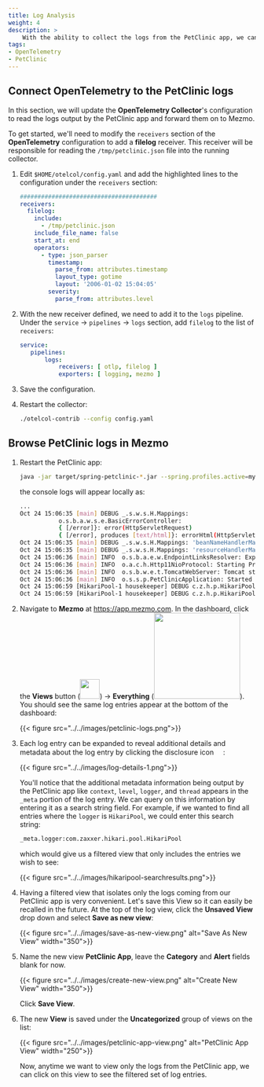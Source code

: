 ```yaml
---
title: Log Analysis
weight: 4
description: >
    With the ability to collect the logs from the PetClinic app, we can browse the logs on Mezmo.
tags:
- OpenTelemetry
- PetClinic
---
```


## Connect OpenTelemetry to the PetClinic logs

In this section, we will update the **OpenTelemetry Collector**'s configuration to read the logs output by the PetClinic app and forward them on to Mezmo.

To get started, we'll need to modify the `receivers` section of the **OpenTelemetry** configuration to add a **filelog** receiver.  This receiver will be responsible for reading the `/tmp/petclinic.json` file into the running collector.

1. Edit `$HOME/otelcol/config.yaml` and add the highlighted lines to the configuration under the `receivers` section:

    ```yaml {linenos=table, linenostart=1 hl_lines=["3-15"]}
    #######################################
    receivers:
      filelog:
        include:
          - /tmp/petclinic.json
        include_file_name: false
        start_at: end
        operators:
          - type: json_parser
            timestamp:
              parse_from: attributes.timestamp
              layout_type: gotime
              layout: '2006-01-02 15:04:05'
            severity:
              parse_from: attributes.level
    ```

2. With the new receiver defined, we need to add it to the `logs` pipeline.  Under the `service` &rarr; `pipelines` &rarr; `logs` section, add `filelog` to the list of `receivers`:

    ```yaml
    service:
       pipelines:
           logs:
               receivers: [ otlp, filelog ]
               exporters: [ logging, mezmo ]
    ```

3. Save the configuration.
4. Restart the collector:

    ```bash
    ./otelcol-contrib --config config.yaml
    ```

## Browse PetClinic logs in Mezmo

1. Restart the PetClinic app:

    ```bash
    java -jar target/spring-petclinic-*.jar --spring.profiles.active=mysql
    ```
   
    the console logs will appear locally as:

    ```bash
    ...
    Oct 24 15:06:35 [main] DEBUG _.s.w.s.H.Mappings:
               o.s.b.a.w.s.e.BasicErrorController:
               { [/error]}: error(HttpServletRequest)
               { [/error], produces [text/html]}: errorHtml(HttpServletRequest,HttpServletResponse)
    Oct 24 15:06:35 [main] DEBUG _.s.w.s.H.Mappings: 'beanNameHandlerMapping' {}
    Oct 24 15:06:35 [main] DEBUG _.s.w.s.H.Mappings: 'resourceHandlerMapping' {/webjars/**=ResourceHttpRequestHandler [classpath [META-INF/resources/webjars/]], /**=ResourceHttpRequestHandler [classpath [META-INF/resources/], classpath [resources/], classpath [static/], classpath [public/], ServletContext [/]]}
    Oct 24 15:06:36 [main] INFO  o.s.b.a.e.w.EndpointLinksResolver: Exposing 13 endpoint(s) beneath base path '/actuator'
    Oct 24 15:06:36 [main] INFO  o.a.c.h.Http11NioProtocol: Starting ProtocolHandler ["http-nio-8080"]
    Oct 24 15:06:36 [main] INFO  o.s.b.w.e.t.TomcatWebServer: Tomcat started on port(s): 8080 (http) with context path ''
    Oct 24 15:06:36 [main] INFO  o.s.s.p.PetClinicApplication: Started PetClinicApplication in 15.448 seconds (JVM running for 17.292)
    Oct 24 15:06:59 [HikariPool-1 housekeeper] DEBUG c.z.h.p.HikariPool: HikariPool-1 - Pool stats (total=10, active=0, idle=10, waiting=0)
    Oct 24 15:06:59 [HikariPool-1 housekeeper] DEBUG c.z.h.p.HikariPool: HikariPool-1 - Fill pool skipped, pool is at sufficient level.
    ```

2. Navigate to **Mezmo** at https://app.mezmo.com.  In the dashboard, click the **Views** button (<img src="../../images/views.png" width="40px"/>) &rarr; **Everything** (<img src="../../images/everything.png" width="175px"/>).  You should see the same log entries appear at the bottom of the dashboard:

    {{< figure src="../../images/petclinic-logs.png">}}

3. Each log entry can be expanded to reveal additional details and metadata about the log entry by clicking the disclosure icon <img src="../../images/disclosure-closed.png" width="15px"/>:
   
    {{< figure src="../../images/log-details-1.png">}}

    You'll notice that the additional metadata information being output by the PetClinic app like `context`, `level`, `logger`, and `thread` appears in the `_meta` portion of the log entry. We can query on this information by entering it as a search string field.  For example, if we wanted to find all entries where the `logger` is `HikariPool`, we could enter this search string:

    ```bash
    _meta.logger:com.zaxxer.hikari.pool.HikariPool
    ```

    which would give us a filtered view that only includes the entries we wish to see:

   {{< figure src="../../images/hikaripool-searchresults.png">}}

4. Having a filtered view that isolates only the logs coming from our PetClinic app is very convenient.  Let's save this View so it can easily be recalled in the future.  At the top of the log view, click the **Unsaved View** drop down and select **Save as new view**:

   {{< figure src="../../images/save-as-new-view.png" alt="Save As New View" width="350">}}

5. Name the new view **PetClinic App**, leave the **Category** and **Alert** fields blank for now.

   {{< figure src="../../images/create-new-view.png" alt="Create New View" width="350">}}

   Click **Save View**.

6. The new **View** is saved under the **Uncategorized** group of views on the list:

   {{< figure src="../../images/petclinic-app-view.png" alt="PetClinic App View" width="250">}}

   Now, anytime we want to view only the logs from the PetClinic app, we can click on this view to see the filtered set of log entries.

